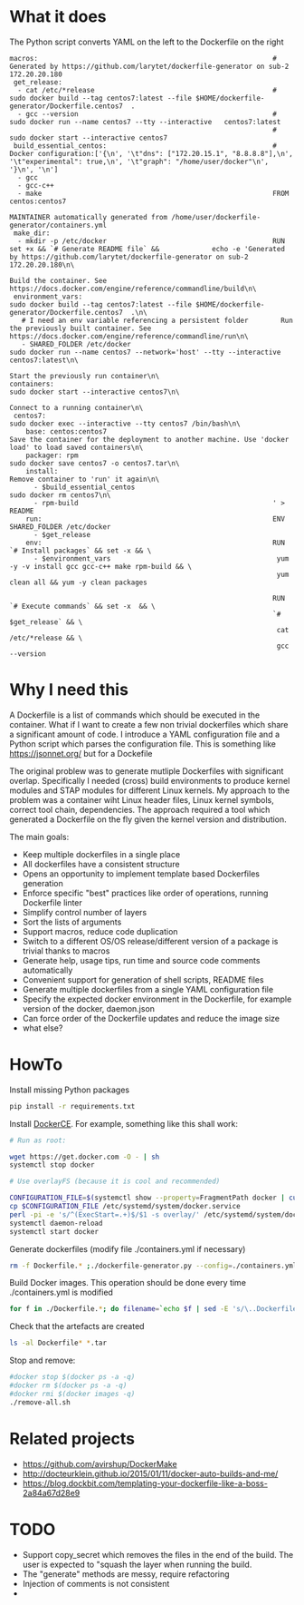 # What it does

The Python script converts YAML on the left to the Dockerfile on the right 

```
macros:                                                          # Generated by https://github.com/larytet/dockerfile-generator on sub-2 172.20.20.180
 get_release:                                                    
  - cat /etc/*release                                            # sudo docker build --tag centos7:latest --file $HOME/dockerfile-generator/Dockerfile.centos7  .
  - gcc --version                                                # sudo docker run --name centos7 --tty --interactive   centos7:latest
                                                                 # sudo docker start --interactive centos7
 build_essential_centos:                                         # Docker configuration:['{\n', '\t"dns": ["172.20.15.1", "8.8.8.8"],\n', '\t"experimental": true,\n', '\t"graph": "/home/user/docker"\n', '}\n', '\n']
  - gcc                                                          
  - gcc-c++                                                      
  - make                                                         FROM centos:centos7
                                                                 MAINTAINER automatically generated from /home/user/dockerfile-generator/containers.yml
 make_dir:                                                       
  - mkdir -p /etc/docker                                         RUN set +x && `# Generate README file` &&             echo -e 'Generated by https://github.com/larytet/dockerfile-generator on sub-2 172.20.20.180\n\
                                                                   Build the container. See https://docs.docker.com/engine/reference/commandline/build\n\
 environment_vars:                                                 sudo docker build --tag centos7:latest --file $HOME/dockerfile-generator/Dockerfile.centos7  .\n\
   # I need an env variable referencing a persistent folder        Run the previously built container. See https://docs.docker.com/engine/reference/commandline/run\n\
   - SHARED_FOLDER /etc/docker                                     sudo docker run --name centos7 --network='host' --tty --interactive centos7:latest\n\
                                                                   Start the previously run container\n\
containers:                                                        sudo docker start --interactive centos7\n\
                                                                   Connect to a running container\n\
 centos7:                                                          sudo docker exec --interactive --tty centos7 /bin/bash\n\
    base: centos:centos7                                           Save the container for the deployment to another machine. Use 'docker load' to load saved containers\n\
    packager: rpm                                                  sudo docker save centos7 -o centos7.tar\n\
    install:                                                       Remove container to 'run' it again\n\
      - $build_essential_centos                                    sudo docker rm centos7\n\
      - rpm-build                                                ' > README
    run:                                                         ENV SHARED_FOLDER /etc/docker
      - $get_release                                             
    env:                                                         RUN `# Install packages` && set -x && \
      - $environment_vars                                         yum -y -v install gcc gcc-c++ make rpm-build && \
                                                                  yum clean all && yum -y clean packages
                                                                 
                                                                 RUN `# Execute commands` && set -x  && \
                                                                 `# $get_release` && \
                                                                  cat /etc/*release && \
                                                                  gcc --version

```                                                                                                                                                                                                                                                                                              

# Why I need this

A Dockerfile is a list of commands which should be executed in the container. 
What if I want to create a few non trivial dockerfiles which share a significant amount of code. I introduce a YAML configuration file and a Python script which parses the configuration file. 
This is something like https://jsonnet.org/ but for a Dockefile

The original problew was to generate mutliple Dockerfiles with significant overlap. Specifically I needed (cross) build environments to produce kernel modules and STAP modules for different Linux kernels. My approach to the problem was a container wiht Linux header files, Linux kernel symbols, correct tool chain, dependencies. The approach required a tool which generated a Dockerfile on the fly given the kernel version and distribution. 

The main goals:

* Keep multiple dockerfiles in a single place
* All dockerfiles have a consistent structure
* Opens an opportunity to implement template based Dockerfiles generation
* Enforce specific "best" practices like order of operations, running Dockerfile linter
* Simplify control number of layers
* Sort the lists of arguments
* Support macros, reduce code duplication
* Switch to a different OS/OS release/different version of a package is trivial thanks to macros
* Generate help, usage tips, run time and source code comments automatically
* Convenient support for generation of shell scripts, README files
* Generate multiple dockerfiles from a single YAML configuration file
* Specify the expected docker environment in the Dockerfile, for example version of the docker, daemon.json
* Can force order of the Dockerfile updates and reduce the image size
* what else?



# HowTo

Install missing Python packages
```sh
pip install -r requirements.txt
```

Install [DockerCE](https://docs.docker.com/engine/installation/linux/ubuntu/). For example, something like this shall work:

```sh 
# Run as root:

wget https://get.docker.com -O - | sh
systemctl stop docker

# Use overlayFS (because it is cool and recommended)

CONFIGURATION_FILE=$(systemctl show --property=FragmentPath docker | cut -f2 -d=)
cp $CONFIGURATION_FILE /etc/systemd/system/docker.service
perl -pi -e 's/^(ExecStart=.+)$/$1 -s overlay/' /etc/systemd/system/docker.service
systemctl daemon-reload
systemctl start docker
```

Generate dockerfiles (modify file ./containers.yml if necessary)

```sh 
rm -f Dockerfile.* ;./dockerfile-generator.py --config=./containers.yml   
```

Build Docker images. This operation should be done every time ./containers.yml is modified

```sh
for f in ./Dockerfile.*; do filename=`echo $f | sed -E 's/\..Dockerfile.(\S+)/\1/'`;echo Processing $filename;sudo docker build -t $filename -f $f  .;sudo docker save $filename -o $filename.tar;done
```

Check that the artefacts are created
```sh
ls -al Dockerfile* *.tar
```


Stop and remove:
```sh
#docker stop $(docker ps -a -q)
#docker rm $(docker ps -a -q)
#docker rmi $(docker images -q)
./remove-all.sh
```

# Related projects

* https://github.com/avirshup/DockerMake
* http://docteurklein.github.io/2015/01/11/docker-auto-builds-and-me/
* https://blog.dockbit.com/templating-your-dockerfile-like-a-boss-2a84a67d28e9


# TODO

* Support copy_secret which removes the files in the end of the build. The user is expected to "squash the layer when running the build. 
* The "generate" methods are messy, require refactoring
* Injection of comments is not consistent
* 